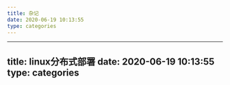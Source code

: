 ```yaml
---
title: 杂记
date: 2020-06-19 10:13:55
type: categories
---
```


---
title: linux分布式部署
date: 2020-06-19 10:13:55
type: categories
---
